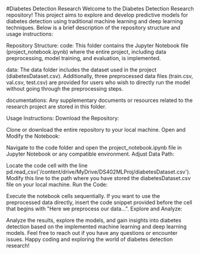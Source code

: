 #Diabetes Detection Research
Welcome to the Diabetes Detection Research repository! This project aims to explore and develop predictive models for diabetes detection using traditional machine learning and deep learning techniques. Below is a brief description of the repository structure and usage instructions:

Repository Structure:
code: This folder contains the Jupyter Notebook file (project_notebook.ipynb) where the entire project, including data preprocessing, model training, and evaluation, is implemented.

data: The data folder includes the dataset used in the project (diabetesDataset.csv). Additionally, three preprocessed data files (train.csv, val.csv, test.csv) are provided for users who wish to directly run the model without going through the preprocessing steps.

documentations: Any supplementary documents or resources related to the research project are stored in this folder.

Usage Instructions:
Download the Repository:

Clone or download the entire repository to your local machine.
Open and Modify the Notebook:

Navigate to the code folder and open the project_notebook.ipynb file in Jupyter Notebook or any compatible environment.
Adjust Data Path:

Locate the code cell with the line pd.read_csv('/content/drive/MyDrive/DS402MLProj/diabetesDataset.csv'). Modify this line to the path where you have stored the diabetesDataset.csv file on your local machine.
Run the Code:

Execute the notebook cells sequentially. If you want to use the preprocessed data directly, insert the code snippet provided before the cell that begins with "Here we preprocess our data...".
Explore and Analyze:

Analyze the results, explore the models, and gain insights into diabetes detection based on the implemented machine learning and deep learning models.
Feel free to reach out if you have any questions or encounter issues. Happy coding and exploring the world of diabetes detection research!
